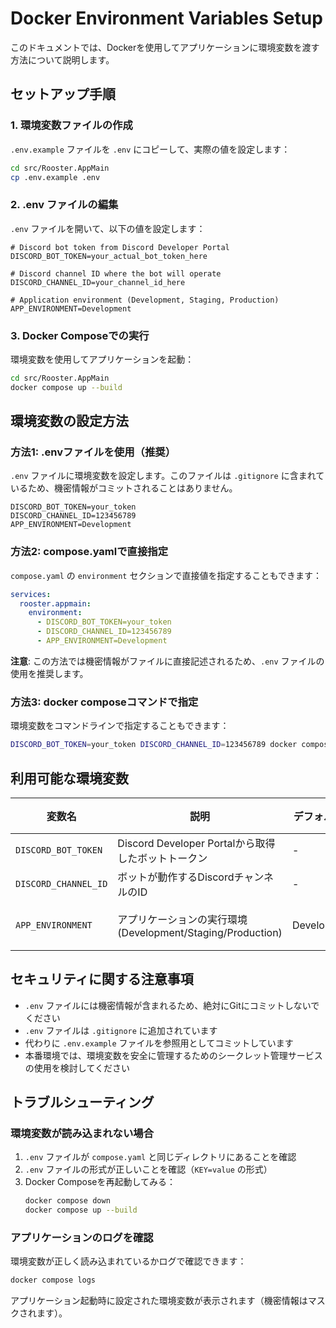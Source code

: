 # Docker Environment Variables Setup

このドキュメントでは、Dockerを使用してアプリケーションに環境変数を渡す方法について説明します。

## セットアップ手順

### 1. 環境変数ファイルの作成

`.env.example` ファイルを `.env` にコピーして、実際の値を設定します：

```bash
cd src/Rooster.AppMain
cp .env.example .env
```

### 2. .env ファイルの編集

`.env` ファイルを開いて、以下の値を設定します：

```env
# Discord bot token from Discord Developer Portal
DISCORD_BOT_TOKEN=your_actual_bot_token_here

# Discord channel ID where the bot will operate
DISCORD_CHANNEL_ID=your_channel_id_here

# Application environment (Development, Staging, Production)
APP_ENVIRONMENT=Development
```

### 3. Docker Composeでの実行

環境変数を使用してアプリケーションを起動：

```bash
cd src/Rooster.AppMain
docker compose up --build
```

## 環境変数の設定方法

### 方法1: .envファイルを使用（推奨）

`.env` ファイルに環境変数を設定します。このファイルは `.gitignore` に含まれているため、機密情報がコミットされることはありません。

```env
DISCORD_BOT_TOKEN=your_token
DISCORD_CHANNEL_ID=123456789
APP_ENVIRONMENT=Development
```

### 方法2: compose.yamlで直接指定

`compose.yaml` の `environment` セクションで直接値を指定することもできます：

```yaml
services:
  rooster.appmain:
    environment:
      - DISCORD_BOT_TOKEN=your_token
      - DISCORD_CHANNEL_ID=123456789
      - APP_ENVIRONMENT=Development
```

**注意**: この方法では機密情報がファイルに直接記述されるため、`.env` ファイルの使用を推奨します。

### 方法3: docker composeコマンドで指定

環境変数をコマンドラインで指定することもできます：

```bash
DISCORD_BOT_TOKEN=your_token DISCORD_CHANNEL_ID=123456789 docker compose up
```

## 利用可能な環境変数

| 変数名 | 説明 | デフォルト値 | 必須 |
|--------|------|--------------|------|
| `DISCORD_BOT_TOKEN` | Discord Developer Portalから取得したボットトークン | - | はい |
| `DISCORD_CHANNEL_ID` | ボットが動作するDiscordチャンネルのID | - | はい |
| `APP_ENVIRONMENT` | アプリケーションの実行環境 (Development/Staging/Production) | Development | いいえ |

## セキュリティに関する注意事項

- `.env` ファイルには機密情報が含まれるため、絶対にGitにコミットしないでください
- `.env` ファイルは `.gitignore` に追加されています
- 代わりに `.env.example` ファイルを参照用としてコミットしています
- 本番環境では、環境変数を安全に管理するためのシークレット管理サービスの使用を検討してください

## トラブルシューティング

### 環境変数が読み込まれない場合

1. `.env` ファイルが `compose.yaml` と同じディレクトリにあることを確認
2. `.env` ファイルの形式が正しいことを確認（`KEY=value` の形式）
3. Docker Composeを再起動してみる：
   ```bash
   docker compose down
   docker compose up --build
   ```

### アプリケーションのログを確認

環境変数が正しく読み込まれているかログで確認できます：

```bash
docker compose logs
```

アプリケーション起動時に設定された環境変数が表示されます（機密情報はマスクされます）。
